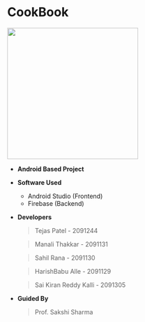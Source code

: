 # CookBook
  <img src="https://github.com/tejaspatel083/CookBook/blob/master/app/src/main/ic_launcher-web.png" width="300" height="300">

* **Android Based Project**

* **Software Used**
  - Android Studio (Frontend)
  - Firebase  (Backend)

* **Developers** 
  > Tejas Patel - 2091244

  > Manali Thakkar - 2091131  

  > Sahil Rana - 2091130  
  
  > HarishBabu Alle - 2091129

  > Sai Kiran Reddy Kalli - 2091305
  
* **Guided By**
  > Prof. Sakshi Sharma

  
